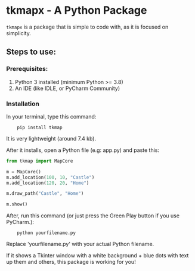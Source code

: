 # tkmapx - A Python Package

`tkmapx` is a package that is simple to code with, as it is focused on simplicity.

## Steps to use:

### Prerequisites:
1. Python 3 installed (minimum Python >= 3.8)
2. An IDE (like IDLE, or PyCharm Community)

### Installation
In your terminal, type this command:

```commandline
    pip install tkmap
```

It is very lightweight (around 7.4 kb).

After it installs, open a Python file (e.g: app.py) and paste this:

```python
from tkmap import MapCore

m = MapCore()
m.add_location(100, 10, "Castle")
m.add_location(120, 20, "Home")

m.draw_path("Castle", "Home")

m.show()
```

After, run this command (or just press the Green Play button if you use PyCharm.):
```commandline
    python yourfilename.py
```
Replace 'yourfilename.py' with your actual Python filename.

If it shows a Tkinter window with a white background + blue dots with text up them and others, this package is working for you!